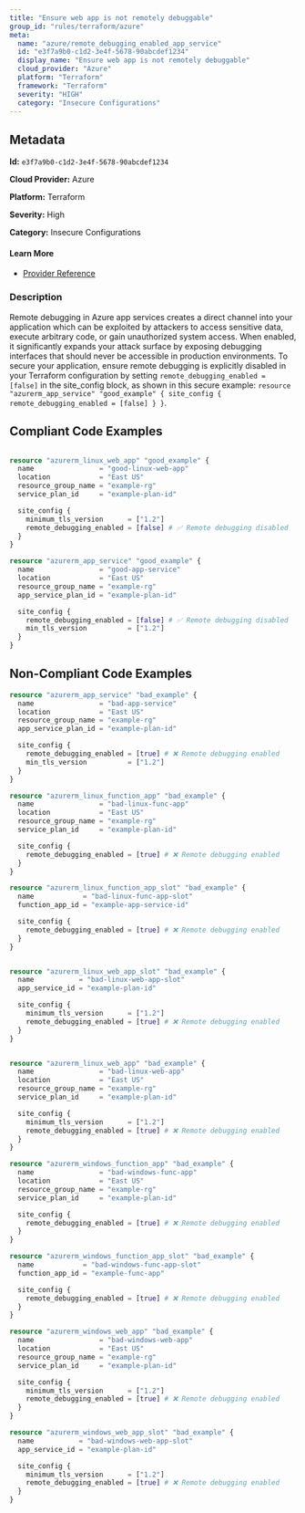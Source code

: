 ```yaml
---
title: "Ensure web app is not remotely debuggable"
group_id: "rules/terraform/azure"
meta:
  name: "azure/remote_debugging_enabled_app_service"
  id: "e3f7a9b0-c1d2-3e4f-5678-90abcdef1234"
  display_name: "Ensure web app is not remotely debuggable"
  cloud_provider: "Azure"
  platform: "Terraform"
  framework: "Terraform"
  severity: "HIGH"
  category: "Insecure Configurations"
---
```

## Metadata

**Id:** `e3f7a9b0-c1d2-3e4f-5678-90abcdef1234`

**Cloud Provider:** Azure

**Platform:** Terraform

**Severity:** High

**Category:** Insecure Configurations

#### Learn More

 - [Provider Reference](https://registry.terraform.io/providers/hashicorp/azurerm/latest/docs/resources/app_service#site_config)

### Description

 Remote debugging in Azure app services creates a direct channel into your application which can be exploited by attackers to access sensitive data, execute arbitrary code, or gain unauthorized system access. When enabled, it significantly expands your attack surface by exposing debugging interfaces that should never be accessible in production environments. To secure your application, ensure remote debugging is explicitly disabled in your Terraform configuration by setting `remote_debugging_enabled = [false]` in the site_config block, as shown in this secure example: ```resource "azurerm_app_service" "good_example" { site_config { remote_debugging_enabled = [false] } }```.


## Compliant Code Examples
```terraform

resource "azurerm_linux_web_app" "good_example" {
  name                = "good-linux-web-app"
  location            = "East US"
  resource_group_name = "example-rg"
  service_plan_id     = "example-plan-id"

  site_config {
    minimum_tls_version      = ["1.2"]
    remote_debugging_enabled = [false] # ✅ Remote debugging disabled
  }
}

```

```terraform
resource "azurerm_app_service" "good_example" {
  name                = "good-app-service"
  location            = "East US"
  resource_group_name = "example-rg"
  app_service_plan_id = "example-plan-id"

  site_config {
    remote_debugging_enabled = [false] # ✅ Remote debugging disabled
    min_tls_version          = ["1.2"]
  }
}

```
## Non-Compliant Code Examples
```terraform
resource "azurerm_app_service" "bad_example" {
  name                = "bad-app-service"
  location            = "East US"
  resource_group_name = "example-rg"
  app_service_plan_id = "example-plan-id"

  site_config {
    remote_debugging_enabled = [true] # ❌ Remote debugging enabled
    min_tls_version          = ["1.2"]
  }
}

resource "azurerm_linux_function_app" "bad_example" {
  name                = "bad-linux-func-app"
  location            = "East US"
  resource_group_name = "example-rg"
  service_plan_id     = "example-plan-id"

  site_config {
    remote_debugging_enabled = [true] # ❌ Remote debugging enabled
  }
}

resource "azurerm_linux_function_app_slot" "bad_example" {
  name            = "bad-linux-func-app-slot"
  function_app_id = "example-app-service-id"

  site_config {
    remote_debugging_enabled = [true] # ❌ Remote debugging enabled
  }
}


resource "azurerm_linux_web_app_slot" "bad_example" {
  name           = "bad-linux-web-app-slot"
  app_service_id = "example-plan-id"

  site_config {
    minimum_tls_version      = ["1.2"]
    remote_debugging_enabled = [true] # ❌ Remote debugging enabled
  }
}


resource "azurerm_linux_web_app" "bad_example" {
  name                = "bad-linux-web-app"
  location            = "East US"
  resource_group_name = "example-rg"
  service_plan_id     = "example-plan-id"

  site_config {
    minimum_tls_version      = ["1.2"]
    remote_debugging_enabled = [true] # ❌ Remote debugging enabled
  }
}

resource "azurerm_windows_function_app" "bad_example" {
  name                = "bad-windows-func-app"
  location            = "East US"
  resource_group_name = "example-rg"
  service_plan_id     = "example-plan-id"

  site_config {
    remote_debugging_enabled = [true] # ❌ Remote debugging enabled
  }
}

resource "azurerm_windows_function_app_slot" "bad_example" {
  name            = "bad-windows-func-app-slot"
  function_app_id = "example-func-app"

  site_config {
    remote_debugging_enabled = [true] # ❌ Remote debugging enabled
  }
}

resource "azurerm_windows_web_app" "bad_example" {
  name                = "bad-windows-web-app"
  location            = "East US"
  resource_group_name = "example-rg"
  service_plan_id     = "example-plan-id"

  site_config {
    minimum_tls_version      = ["1.2"]
    remote_debugging_enabled = [true] # ❌ Remote debugging enabled
  }
}

resource "azurerm_windows_web_app_slot" "bad_example" {
  name           = "bad-windows-web-app-slot"
  app_service_id = "example-plan-id"

  site_config {
    minimum_tls_version      = ["1.2"]
    remote_debugging_enabled = [true] # ❌ Remote debugging enabled
  }
}

```